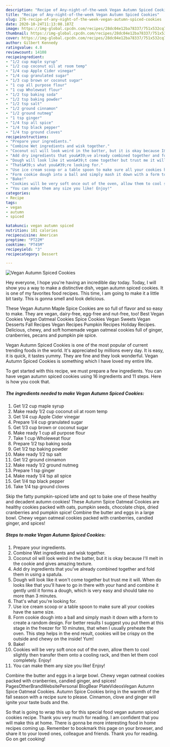 ```yaml
---
description: "Recipe of Any-night-of-the-week Vegan Autumn Spiced Cookies"
title: "Recipe of Any-night-of-the-week Vegan Autumn Spiced Cookies"
slug: 276-recipe-of-any-night-of-the-week-vegan-autumn-spiced-cookies
date: 2020-10-24T11:13:08.187Z
image: https://img-global.cpcdn.com/recipes/28dc04e12ba78337/751x532cq70/vegan-autumn-spiced-cookies-recipe-main-photo.jpg
thumbnail: https://img-global.cpcdn.com/recipes/28dc04e12ba78337/751x532cq70/vegan-autumn-spiced-cookies-recipe-main-photo.jpg
cover: https://img-global.cpcdn.com/recipes/28dc04e12ba78337/751x532cq70/vegan-autumn-spiced-cookies-recipe-main-photo.jpg
author: Gilbert Kennedy
ratingvalue: 4.8
reviewcount: 14108
recipeingredient:
- "1/2 cup maple syrup"
- "1/2 cup coconut oil at room temp"
- "1/4 cup Apple Cider vinegar"
- "1/4 cup granulated sugar"
- "1/3 cup brown or coconut sugar"
- "1 cup all purpose flour"
- "1 cup Wholeweat flour"
- "1/2 tsp baking soda"
- "1/2 tsp baking powder"
- "1/2 tsp salt"
- "1/2 ground cinnamon"
- "1/2 ground nutmeg"
- "1 tsp ginger"
- "1/4 tsp all spice"
- "1/4 tsp black pepper"
- "1/4 tsp ground cloves"
recipeinstructions:
- "Prepare your ingredients."
- "Combine Wet ingredients and wisk together."
- "Coconut oil will look weird in the batter, but it is okay because I&#39;ll melt in the cookie and gives amazing texture."
- "Add dry ingredients that you&#39;ve already combined together and fold them in using a spatula."
- "Dough will look like it won&#39;t come together but trust me it will. When do looks like that you&#39;ll have to go in there with your hand and combine it gently until it forms a dough, which is very easy and should take no more than 3 minutes."
- "That&#39;s what you&#39;re looking for."
- "Use ice cream scoop or a table spoon to make sure all your cookies have the same size."
- "Form cookie dough into a ball and simply mash it down with a form to create a random design. For better results I suggest you put them at this stage in the freezer for 10 minutes, that when I usually preheate the oven. This step helps in the end result, cookies will be crispy on the outside and chewy on the inside! Yum!"
- "Bake!"
- "Cookies will be very soft once out of the oven, allow them to cool slightly then transfer them onto a cooling rack, and then let them cool completely. Enjoy!"
- "You can make them any size you like! Enjoy!"
categories:
- Recipe
tags:
- vegan
- autumn
- spiced

katakunci: vegan autumn spiced 
nutrition: 181 calories
recipecuisine: American
preptime: "PT22M"
cooktime: "PT45M"
recipeyield: "3"
recipecategory: Dessert

---
```



![Vegan Autumn Spiced Cookies](https://img-global.cpcdn.com/recipes/28dc04e12ba78337/751x532cq70/vegan-autumn-spiced-cookies-recipe-main-photo.jpg)

Hey everyone, I hope you're having an incredible day today. Today, I will show you a way to make a distinctive dish, vegan autumn spiced cookies. It is one of my favorites food recipes. This time, I am going to make it a little bit tasty. This is gonna smell and look delicious.

These Vegan Autumn Maple Spice Cookies are so full of flavor and so easy to make. They are vegan, dairy-free, egg-free and nut-free, too! Best Vegan Cookies Vegan Oatmeal Cookies Spice Cookies Vegan Sweets Vegan Desserts Fall Recipes Vegan Recipes Pumpkin Recipes Holiday Recipes. Delicious, chewy, and soft homemade vegan oatmeal cookies full of ginger, cranberries, pecans and pumpkin pie spice.

Vegan Autumn Spiced Cookies is one of the most popular of current trending foods in the world. It's appreciated by millions every day. It is easy, it is quick, it tastes yummy. They are fine and they look wonderful. Vegan Autumn Spiced Cookies is something which I have loved my entire life.


To get started with this recipe, we must prepare a few ingredients. You can have vegan autumn spiced cookies using 16 ingredients and 11 steps. Here is how you cook that.

<!--inarticleads1-->

##### The ingredients needed to make Vegan Autumn Spiced Cookies:

1. Get 1/2 cup maple syrup
1. Make ready 1/2 cup coconut oil at room temp
1. Get 1/4 cup Apple Cider vinegar
1. Prepare 1/4 cup granulated sugar
1. Get 1/3 cup brown or coconut sugar
1. Make ready 1 cup all purpose flour
1. Take 1 cup Wholeweat flour
1. Prepare 1/2 tsp baking soda
1. Get 1/2 tsp baking powder
1. Make ready 1/2 tsp salt
1. Get 1/2 ground cinnamon
1. Make ready 1/2 ground nutmeg
1. Prepare 1 tsp ginger
1. Make ready 1/4 tsp all spice
1. Get 1/4 tsp black pepper
1. Take 1/4 tsp ground cloves


Skip the fatty pumpkin-spiced latte and opt to bake one of these healthy and decadent autumn cookies! These Autumn Spice Oatmeal Cookies are healthy cookies packed with oats, pumpkin seeds, chocolate chips, dried cranberries and pumpkin spice! Combine the butter and eggs in a large bowl. Chewy vegan oatmeal cookies packed with cranberries, candied ginger, and spices! 

<!--inarticleads2-->

##### Steps to make Vegan Autumn Spiced Cookies:

1. Prepare your ingredients.
1. Combine Wet ingredients and wisk together.
1. Coconut oil will look weird in the batter, but it is okay because I&#39;ll melt in the cookie and gives amazing texture.
1. Add dry ingredients that you&#39;ve already combined together and fold them in using a spatula.
1. Dough will look like it won&#39;t come together but trust me it will. When do looks like that you&#39;ll have to go in there with your hand and combine it gently until it forms a dough, which is very easy and should take no more than 3 minutes.
1. That&#39;s what you&#39;re looking for.
1. Use ice cream scoop or a table spoon to make sure all your cookies have the same size.
1. Form cookie dough into a ball and simply mash it down with a form to create a random design. For better results I suggest you put them at this stage in the freezer for 10 minutes, that when I usually preheate the oven. This step helps in the end result, cookies will be crispy on the outside and chewy on the inside! Yum!
1. Bake!
1. Cookies will be very soft once out of the oven, allow them to cool slightly then transfer them onto a cooling rack, and then let them cool completely. Enjoy!
1. You can make them any size you like! Enjoy!


Combine the butter and eggs in a large bowl. Chewy vegan oatmeal cookies packed with cranberries, candied ginger, and spices! PagesOtherBrandWebsitePersonal BlogBear PlateVideosVegan Autumn Spice Oatmeal Cookies. Autumn Spice Cookies bring in the warmth of the fall season with a recipe sure to please. Cinnamon, clove and ginger will ignite your taste buds and the. 

So that is going to wrap this up for this special food vegan autumn spiced cookies recipe. Thank you very much for reading. I am confident that you will make this at home. There is gonna be more interesting food in home recipes coming up. Remember to bookmark this page on your browser, and share it to your loved ones, colleague and friends. Thank you for reading. Go on get cooking!
